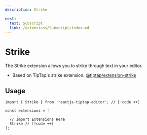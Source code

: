 ```yaml
---
description: Strike

next:
  text: Subscript
  link: /extensions/Subscript/index.md
---
```


# Strike

The Strike extension allows you to strike through text in your editor.

- Based on TipTap's strike extension. [@tiptap/extension-strike](https://tiptap.dev/docs/editor/extensions/marks/strike)

## Usage

```tsx
import { Strike } from 'reactjs-tiptap-editor'; // [!code ++]

const extensions = [
  ...,
  // Import Extensions Here
  Strike // [!code ++]
];
```
